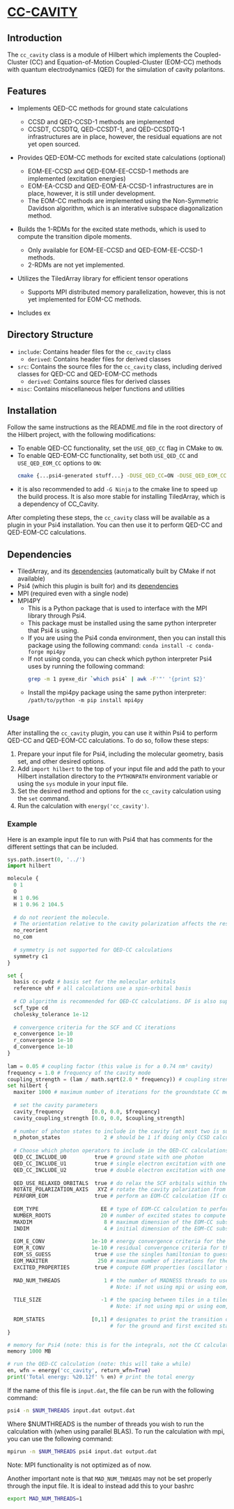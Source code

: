 # [CC-CAVITY](#CC-CAVITY)


## Introduction
The `cc_cavity` class is a module of Hilbert which implements the Coupled-Cluster (CC) and 
Equation-of-Motion Coupled-Cluster (EOM-CC) methods with quantum electrodynamics (QED) for the simulation of cavity polaritons.

## Features

- Implements QED-CC methods for ground state calculations
  - CCSD and QED-CCSD-1 methods are implemented
  - CCSDT, CCSDTQ, QED-CCSDT-1, and QED-CCSDTQ-1 infrastructures are in place, however, the residual equations are not yet open sourced.


- Provides QED-EOM-CC methods for excited state calculations (optional)
  - EOM-EE-CCSD and QED-EOM-EE-CCSD-1 methods are implemented (excitation energies)
  - EOM-EA-CCSD and QED-EOM-EA-CCSD-1 infrastructures are in place, however, it is still under development.
  - The EOM-CC methods are implemented using the Non-Symmetric Davidson algorithm, which is an interative subspace diagonalization method.
- Builds the 1-RDMs for the excited state methods, which is used to compute the transition dipole moments.
  - Only available for EOM-EE-CCSD and QED-EOM-EE-CCSD-1 methods.
  - 2-RDMs are not yet implemented.

- Utilizes the TiledArray library for efficient tensor operations
  - Supports MPI distributed memory parallelization, however, this is not yet implemented for EOM-CC methods.
- Includes ex

## Directory Structure

- `include`: Contains header files for the `cc_cavity` class
  - `derived`: Contains header files for derived classes
- `src`: Contains the source files for the `cc_cavity` class, including derived classes for QED-CC and QED-EOM-CC methods
    - `derived`: Contains source files for derived classes
- `misc`: Contains miscellaneous helper functions and utilities

## Installation

Follow the same instructions as the README.md file in the root directory of the Hilbert project, 
with the following modifications:

- To enable QED-CC functionality, set the `USE_QED_CC` flag in CMake to `ON`. 
- To enable QED-EOM-CC functionality, set both `USE_QED_CC` and `USE_QED_EOM_CC` options to `ON`:
  ``` bash
  cmake {...psi4-generated stuff...} -DUSE_QED_CC=ON -DUSE_QED_EOM_CC=ON -Bobjdir -DCMAKE_INSTALL_PREFIX=path_to_hilbert_top_dir
  ```
- it is also recommended to add `-G Ninja` to the cmake line to speed up the build process. 
  It is also more stable for installing TiledArray, which is a dependency of CC_Cavity.

After completing these steps, the `cc_cavity` class will be available as a plugin in your Psi4 installation. You can then use it to perform QED-CC and QED-EOM-CC calculations.

## Dependencies

- TiledArray, and its [dependencies](https://github.com/ValeevGroup/tiledarray/blob/master/INSTALL.md#prerequisites) (automatically built by CMake if not available)
- Psi4 (which this plugin is built for) and its [dependencies](https://psicode.org/psi4manual/master/build_planning.html#faq-coredepend)
- MPI (required even with a single node)
- MPI4PY
  - This is a Python package that is used to interface with the MPI library through Psi4.
  - This package must be installed using the same python interpreter that Psi4 is using.
  - If you are using the Psi4 conda environment, then you can install this package using the following command:
  `conda install -c conda-forge mpi4py`
  - If not using conda, you can check which python interpreter Psi4 uses by running the following command:
    ``` bash
    grep -m 1 pyexe_dir `which psi4` | awk -F'"' '{print $2}'
    ```
  - Install the mpi4py package using the same python interpreter:
  `/path/to/python -m pip install mpi4py`

### Usage

After installing the `cc_cavity` plugin, you can use it within Psi4 to perform QED-CC and QED-EOM-CC calculations. To do so, follow these steps:

1. Prepare your input file for Psi4, including the molecular geometry, basis set, and other desired options. 
2. Add `import hilbert` to the top of your input file and add the path to your Hilbert installation directory to the `PYTHONPATH` environment variable or using the `sys` module in your input file.
3. Set the desired method and options for the `cc_cavity` calculation using the `set` command.
4. Run the calculation with `energy('cc_cavity')`.

### Example
Here is an example input file to run with Psi4 that has comments for the different settings that can be included.

``` python
sys.path.insert(0, '../')
import hilbert

molecule {
  0 1
  O
  H 1 0.96
  H 1 0.96 2 104.5
  
  # do not reorient the molecule.
  # The orientation relative to the cavity polarization affects the result
  no_reorient 
  no_com
  
  # symmetry is not supported for QED-CC calculations
  symmetry c1
}

set {
  basis cc-pvdz # basis set for the molecular orbitals
  reference uhf # all calculations use a spin-orbital basis
  
  # CD algorithm is recommended for QED-CC calculations. DF is also supported, but not PK. 
  scf_type cd 
  cholesky_tolerance 1e-12
  
  # convergence criteria for the SCF and CC iterations
  e_convergence 1e-10
  r_convergence 1e-10
  d_convergence 1e-10       
}
 
lam = 0.05 # coupling factor (this value is for a 0.74 nm³ cavity)
frequency = 1.0 # frequency of the cavity mode
coupling_strength = (lam / math.sqrt(2.0 * frequency)) # coupling strength
set hilbert {
  maxiter 1000 # maximum number of iterations for the groundstate CC methods
  
  # set the cavity parameters
  cavity_frequency         [0.0, 0.0, $frequency]
  cavity_coupling_strength [0.0, 0.0, $coupling_strength]
  
  # number of photon states to include in the cavity (at most two is supported for QED-CC)
  n_photon_states              2 # should be 1 if doing only CCSD calculations
  
  # Choose which photon operators to include in the QED-CC calculations
  QED_CC_INCLUDE_U0         true # ground state with one photon
  QED_CC_INCLUDE_U1         true # single electron excitation with one photon
  QED_CC_INCLUDE_U2         true # double electron excitation with one photon
  
  QED_USE_RELAXED_ORBITALS  true # do relax the SCF orbitals within the cavity
  ROTATE_POLARIZATION_AXIS   XYZ # rotate the cavity polarization from the XYZ axis to ZXY, or YZX.
  PERFORM_EOM               true # perform an EOM-CC calculation (If compiled with USE_QED_EOM_CC=ON)
  
  EOM_TYPE                    EE # type of EOM-CC calculation to perform (EE or EA)
  NUMBER_ROOTS                20 # number of excited states to compute
  MAXDIM                       8 # maximum dimension of the EOM-CC subspace (multiplied by NUMBER_ROOTS)
  INDIM                        4 # initial dimension of the EOM-CC subspace (multiplied by NUMBER_ROOTS)
  
  EOM_E_CONV               1e-10 # energy convergence criteria for the EOM-CC iterations
  EOM_R_CONV               1e-10 # residual convergence criteria for the EOM-CC iterations
  EOM_SS_GUESS              true # use the singles hamiltonian to guess the EOM-CC subspace
  EOM_MAXITER                250 # maximum number of iterations for the EOM-CC iterations
  EXCITED_PROPERTIES        true # compute EOM properties (oscillator strengths, transition dipole moments, etc.)
  
  MAD_NUM_THREADS              1 # the number of MADNESS threads to use with mpirun 
                                 # Note: if not using mpi or using eom, set this to 1 for best performanc
                                 
  TILE_SIZE                   -1 # the spacing between tiles in a tiledarray (-1 places all data on a single tile)
                                 # Note: if not using mpi or using eom, set this to -1 for best performance
                                 
  RDM_STATES               [0,1] # designates to print the transition density matrix 
                                 # for the ground and first excited state to a molden file                                 
}

# memory for Psi4 (note: this is for the integrals, not the CC calculation which does not restrict memory usage)
memory 1000 MB

# run the QED-CC calculation (note: this will take a while)
en, wfn = energy('cc_cavity', return_wfn=True)
print('Total energy: %20.12f' % en) # print the total energy
```

If the name of this file is `input.dat`, the file can be run with the following command:
``` bash
psi4 -n $NUM_THREADS input.dat output.dat
```

Where $NUMTHREADS is the number of threads you wish to run the calculation with (when using parallel BLAS).
To run the calculation with mpi, you can use the following command:
``` bash
mpirun -n $NUM_THREADS psi4 input.dat output.dat
```
Note: MPI functionality is not optimized as of now.

Another important note is that `MAD_NUM_THREADS` may not be set properly through the input file. 
It is ideal to instead add this to your bashrc
``` bash
export MAD_NUM_THREADS=1
```

